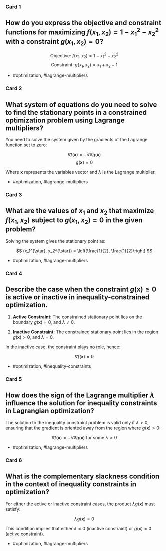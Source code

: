 ### Card 1

## How do you express the objective and constraint functions for maximizing $f(x_1, x_2) = 1 - x_1^2 - x_2^2$ with a constraint $g(x_1, x_2) = 0$?

$$
\text{Objective: } f(x_1, x_2) = 1 - x_1^2 - x_2^2
$$
$$
\text{Constraint: } g(x_1, x_2) = x_1 + x_2 - 1
$$

- #optimization, #lagrange-multipliers


### Card 2

## What system of equations do you need to solve to find the stationary points in a constrained optimization problem using Lagrange multipliers?

You need to solve the system given by the gradients of the Lagrange function set to zero:

$$
\nabla f(\mathbf{x}) = -\lambda \nabla g(\mathbf{x})
$$
$$
g(\mathbf{x}) = 0
$$

Where $\mathbf{x}$ represents the variables vector and $\lambda$ is the Lagrange multiplier.

- #optimization, #lagrange-multipliers


### Card 3

## What are the values of $x_1$ and $x_2$ that maximize $f(x_1, x_2)$ subject to $g(x_1, x_2) = 0$ in the given problem?

Solving the system gives the stationary point as:

$$
(x_1^{\star}, x_2^{\star}) = \left(\frac{1}{2}, \frac{1}{2}\right)
$$

- #optimization, #lagrange-multipliers

### Card 4

## Describe the case when the constraint $g(\mathbf{x}) \geq 0$ is active or inactive in inequality-constrained optimization.

1. **Active Constraint**: The constrained stationary point lies on the boundary $g(\mathbf{x}) = 0$, and $\lambda \neq 0$.
   
2. **Inactive Constraint**: The constrained stationary point lies in the region $g(\mathbf{x}) > 0$, and $\lambda = 0$.

In the inactive case, the constraint plays no role, hence:

$$
\nabla f(\mathbf{x}) = 0
$$

- #optimization, #inequality-constraints


### Card 5

## How does the sign of the Lagrange multiplier $\lambda$ influence the solution for inequality constraints in Lagrangian optimization?

The solution to the inequality constraint problem is valid only if $\lambda > 0$, ensuring that the gradient is oriented away from the region where $g(\mathbf{x}) > 0$:

$$
\nabla f(\mathbf{x}) = -\lambda \nabla g(\mathbf{x}) \text{ for some } \lambda > 0
$$

- #optimization, #lagrange-multipliers


### Card 6

## What is the complementary slackness condition in the context of inequality constraints in optimization?

For either the active or inactive constraint cases, the product $\lambda g(\mathbf{x})$ must satisfy:

$$
\lambda g(\mathbf{x}) = 0
$$

This condition implies that either $\lambda = 0$ (inactive constraint) or $g(\mathbf{x}) = 0$ (active constraint).

- #optimization, #lagrange-multipliers